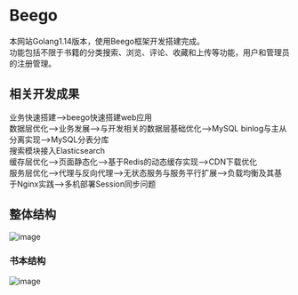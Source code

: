 # Beego
本网站Golang1.14版本，使用Beego框架开发搭建完成。<br>
功能包括不限于书籍的分类搜索、浏览、评论、收藏和上传等功能，用户和管理员的注册管理。<br>

## 相关开发成果
业务快速搭建-->beego快速搭建web应用 <br>
数据层优化-->业务发展-->与开发相关的数据层基础优化-->MySQL binlog与主从分离实现-->MySQL分表分库 <br>
搜索模块接入Elasticsearch <br>
缓存层优化-->页面静态化-->基于Redis的动态缓存实现-->CDN下载优化 <br>
服务层优化-->代理与反向代理-->无状态服务与服务平行扩展-->负载均衡及其基于Nginx实践-->多机部署Session同步问题 <br>




## 整体结构 <br>
![image](https://user-images.githubusercontent.com/32508260/146312532-9284467e-41ef-43c3-8750-e72240719429.png)


### 书本结构 <br>
![image](https://user-images.githubusercontent.com/32508260/146312376-4b8506c7-96b8-4851-892e-281161a1d101.png)


